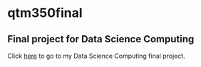 # qtm350final
## Final project for Data Science Computing
Click [here](http://qtmfinalamazontranscribe.com.s3-website-us-east-1.amazonaws.com/) to go to my Data Science Computing final project.
